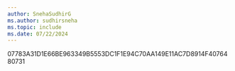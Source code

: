 ```yaml
---
author: SnehaSudhirG
ms.author: sudhirsneha 
ms.topic: include
ms.date: 07/22/2024
---
```


07783A31D1E66BE963349B5553DC1F1E94C70AA149E11AC7D8914F4076480731 
   

